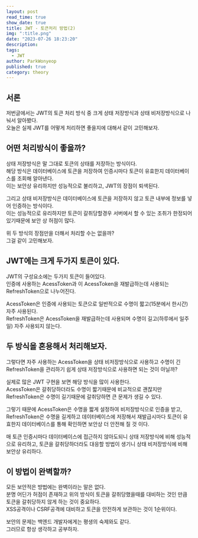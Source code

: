```yaml
---
layout: post
read_time: true
show_date: true
title: JWT - 토큰처리 방법(2)
img: ":title.png"
date: "2023-07-26 18:23:20"
description: 
tags:
  - JWT
author: ParkWonyeop
published: true
category: theory
---
```

## 서론

저번글에서는 JWT의 토큰 처리 방식 중 크게 상태 저장방식과 상태 비저장방식으로 나눠서 알아봤다.  
오늘은 실제 JWT를 어떻게 처리하면 좋을지에 대해서 같이 고민해보자.  

## 어떤 처리방식이 좋을까?

상태 저장방식은 말 그대로 토큰의 상태를 저장하는 방식이다.  
해당 방식은 데이터베이스에 토큰을 저장하여 인증시마다 토큰이 유효한지 데이터베이스를 조회해 알아낸다.  
이는 보안상 유리하지만 성능적으로 불리하고, JWT의 장점이 퇴색된다.  

그리고 상태 비저장방식은 데이터베이스에 토큰을 저장하지 않고 토큰 내부에 정보를 넣어 인증하는 방식이다.  
이는 성능적으로 유리하지만 토큰이 갈취당할경우 서버에서 할 수 있는 조취가 한정되어있기때문에 보안 상 허점이 많다.  

위 두 방식의 장점만을 더해서 처리할 수는 없을까?  
그걸 같이 고민해보자.  

## JWT에는 크게 두가지 토큰이 있다.  

JWT의 구성요소에는 두가지 토큰이 들어있다.  
인증에 사용하는 AcessToken과 이 AcessToken을 재발급하는데 사용되는 RefreshToken으로 나누어진다.  

AcessToken은 인증에 사용되는 토큰으로 일반적으로 수명이 짧고(15분에서 한시간) 자주 사용된다.  
RefreshToken은 AcessToken을 재발급하는데 사용되며 수명이 길고(하루에서 일주일) 자주 사용되지 않는다.  

## 두 방식을 혼용해서 처리해보자.

그렇다면 자주 사용하는 AcessToken을 상태 비저장방식으로 사용하고 수명이 긴 RefreshToken을 관리하기 쉽게 상태 저장방식으로 사용하면 되는 것이 아닐까?  

실제로 많은 JWT 구현을 보면 해당 방식을 많이 사용한다.  
AcessToken은 갈취당하더라도 수명이 짧기때문에 비교적으로 괜찮지만 RefreshToken은 수명이 길기때문에 갈취당하면 큰 문제가 생길 수 있다.  

그렇기 때문에 AcessToken은 수명을 짧게 설정하여 비저장방식으로 인증을 받고, RefreshToken은 수명을 길게하고 데이터베이스에 저장해서 재발급시마다 토큰이 유효한지 데이터베이스를 통해 확인하면 보안상 더 안전해 질 것 이다.  

매 토큰 인증시마다 데이터베이스에 접근하지 않아도되니 상태 저장방식에 비해 성능적으로 유리하고, 토큰을 갈취당하더라도 대응할 방법이 생기니 상태 비저장방식에 비해 보안상 유리하다.  

## 이 방법이 완벽할까?

모든 보안적은 방법에는 완벽이라는 말은 없다.  
분명 어딘가 허점이 존재하고 위의 방식이 토큰을 갈취당했을때를 대비하는 것인 만큼 토큰을 갈취당하지 않게 하는 것이 중요하다.  
XSS공격이나 CSRF공격에 대비하고 토큰을 안전하게 보관하는 것이 1순위이다.  

보안의 문제는 백엔드 개발자에게는 평생의 숙제와도 같다.  
그러므로 항상 생각하고 공부하자.  